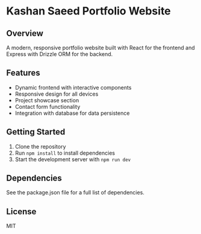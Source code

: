 # Kashan Saeed Portfolio Website

## Overview
A modern, responsive portfolio website built with React for the frontend and Express with Drizzle ORM for the backend.

## Features
- Dynamic frontend with interactive components
- Responsive design for all devices
- Project showcase section
- Contact form functionality
- Integration with database for data persistence

## Getting Started
1. Clone the repository
2. Run `npm install` to install dependencies
3. Start the development server with `npm run dev`

## Dependencies
See the package.json file for a full list of dependencies.

## License
MIT